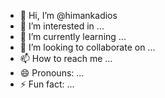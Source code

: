 - 👋 Hi, I’m @himankadios
- 👀 I’m interested in ...
- 🌱 I’m currently learning ...
- 💞️ I’m looking to collaborate on ...
- 📫 How to reach me ...
- 😄 Pronouns: ...
- ⚡ Fun fact: ...

<!---
himankadios/himankadios is a ✨ special ✨ repository because its `README.md` (this file) appears on your GitHub profile.
You can click the Preview link to take a look at your changes.
--->
